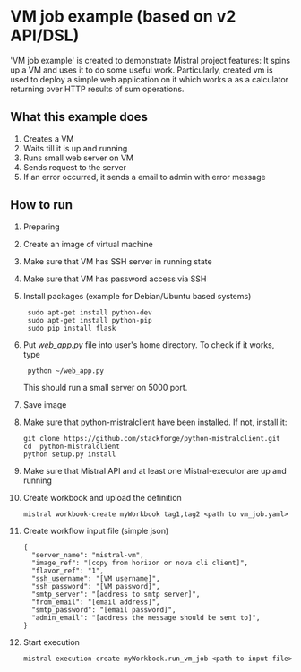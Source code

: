 VM job example (based on v2 API/DSL)
========================================

'VM job example' is created to demonstrate Mistral project features:
It spins up a VM and uses it to do some useful work. Particularly, created vm
is used to deploy a simple web application on it which works a as a calculator
returning over HTTP results of sum operations.

What this example does
--------------------

1. Creates a VM
2. Waits till it is up and running
3. Runs small web server on VM
4. Sends request to the server
5. If an error occurred, it sends a email to admin with error message

How to run
----------

1. Preparing

  1. Create an image of virtual machine
  2. Make sure that VM has SSH server in running state
  3. Make sure that VM has password access via SSH
  4. Install packages (example for Debian/Ubuntu based systems)

          sudo apt-get install python-dev
          sudo apt-get install python-pip
          sudo pip install flask

  5. Put *web_app.py* file into user's home directory. To check if it works, type

          python ~/web_app.py

     This should run a small server on 5000 port.

  6. Save image

2. Make sure that python-mistralclient have been installed. If not, install it:

       git clone https://github.com/stackforge/python-mistralclient.git
       cd  python-mistralclient
       python setup.py install

3. Make sure that Mistral API and at least one Mistral-executor are up and running
4. Create workbook and upload the definition

       mistral workbook-create myWorkbook tag1,tag2 <path to vm_job.yaml>

5. Create workflow input file (simple json)

       {
         "server_name": "mistral-vm",
         "image_ref": "[copy from horizon or nova cli client]",
         "flavor_ref": "1",
         "ssh_username": "[VM username]",
         "ssh_password": "[VM password]",
         "smtp_server": "[address to smtp server]",
         "from_email": "[email address]",
         "smtp_password": "[email password]",
         "admin_email": "[address the message should be sent to]",
       }

6. Start execution

       mistral execution-create myWorkbook.run_vm_job <path-to-input-file>
